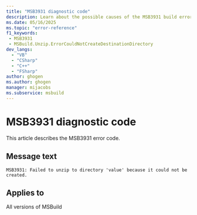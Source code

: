 ```yaml
---
title: "MSB3931 diagnostic code"
description: Learn about the possible causes of the MSB3931 build error, and get troubleshooting tips.
ms.date: 05/16/2025
ms.topic: "error-reference"
f1_keywords:
 - MSB3931
 - MSBuild.Unzip.ErrorCouldNotCreateDestinationDirectory
dev_langs:
  - "VB"
  - "CSharp"
  - "C++"
  - "FSharp"
author: ghogen
ms.author: ghogen
manager: mijacobs
ms.subservice: msbuild
---
```


# MSB3931 diagnostic code

<!-- :::ErrorDefinitionDescription::: -->
<!-- :::editable-content name="introDescription"::: -->
This article describes the MSB3931 error code.
<!-- :::editable-content-end::: -->

## Message text

<!-- :::editable-content name="messageText"::: -->
`MSB3931: Failed to unzip to directory 'value' because it could not be created.`
<!-- :::editable-content-end::: -->
<!-- MSB3931: Failed to unzip to directory "{0}" because it could not be created.  {1} -->

<!-- :::editable-content name="postOutputDescription"::: -->
<!--
{StrBegin="MSB3931: "}
-->
<!-- :::editable-content-end::: -->
<!-- :::ErrorDefinitionDescription-end::: -->

## Applies to

All versions of MSBuild
